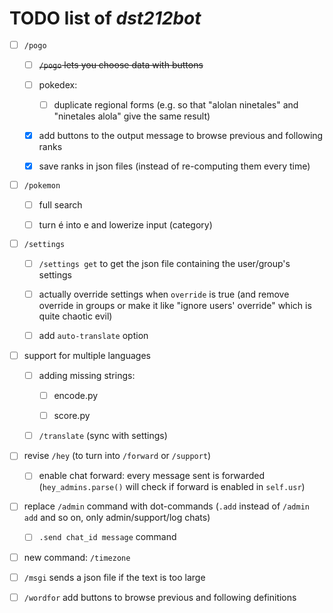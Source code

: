 # TODO list of *dst212bot*

- [ ] `/pogo`
  
  - [ ] ~~`/pogo` lets you choose data with buttons~~
  
  - [ ] pokedex:
    
    - [ ] duplicate regional forms (e.g. so that "alolan ninetales" and "ninetales alola" give the same result)
  
  - [x] add buttons to the output message to browse previous and following ranks
  
  - [x] save ranks in json files (instead of re-computing them every time)

- [ ] `/pokemon`
  
  - [ ] full search
  
  - [ ] turn é into e and lowerize input (category)

- [ ] `/settings`
  
  - [ ] `/settings get` to get the json file containing the user/group's settings
  
  - [ ] actually override settings when `override` is true (and remove override in groups or make it like "ignore users' override" which is quite chaotic evil)
  
  - [ ] add `auto-translate` option

- [ ] support for multiple languages
  
  - [ ] adding missing strings:
    
    - [ ] encode.py
    
    - [ ] score.py
  
  - [ ] `/translate` (sync with settings)

- [ ] revise `/hey` (to turn into `/forward` or `/support`)
  
  - [ ] enable chat forward: every message sent is forwarded (`hey_admins.parse()` will check if forward is enabled in `self.usr`)

- [ ] replace `/admin` command with dot-commands (`.add` instead of `/admin add` and so on, only admin/support/log chats)
  
  - [ ] `.send chat_id message` command

- [ ] new command: `/timezone`

- [ ] `/msgi` sends a json file if the text is too large

- [ ] `/wordfor` add buttons to browse previous and following definitions
